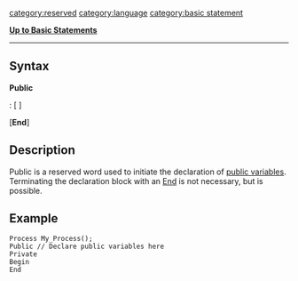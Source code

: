<category:reserved> <category:language> [category:basic
statement](category:basic_statement "wikilink")

[**Up to Basic Statements**](Basic_statements "wikilink")

------------------------------------------------------------------------

Syntax
------

**Public**

:   \[ <public variables> \]

\[**End**\]

Description
-----------

Public is a reserved word used to initiate the declaration of [public
variables](public_variables "wikilink"). Terminating the declaration
block with an [End](End "wikilink") is not necessary, but is possible.

Example
-------

    Process My_Process();
    Public // Declare public variables here
    Private
    Begin
    End
